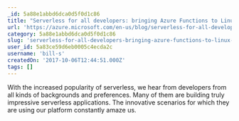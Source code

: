 ```yaml
---
_id: 5a88e1abbd6dca0d5f0d1c86
title: "Serverless for all developers: bringing Azure Functions to Linux, Mac, planet scale NoSQL, real-time analytics, and productivity apps"
url: 'https://azure.microsoft.com/en-us/blog/serverless-for-all-developers-bringing-azure-functions-to-linux-mac-planet-scale-nosql-real-time-analytics-and-productivity-apps/'
category: 5a88e1abbd6dca0d5f0d1c86
slug: 'serverless-for-all-developers-bringing-azure-functions-to-linux-mac-planet-scale-nosql-real-time-an'
user_id: 5a83ce59d6eb0005c4ecda2c
username: 'bill-s'
createdOn: '2017-10-06T12:44:51.000Z'
tags: []
---
```


With the increased popularity of serverless, we hear from developers from all kinds of backgrounds and preferences. Many of them are building truly impressive serverless applications. The innovative scenarios for which they are using our platform constantly amaze us.
